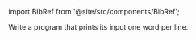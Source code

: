 import BibRef from '@site/src/components/BibRef';

Write a program that prints its input one word per line. <BibRef id='KR1988' pages='p. 21'></BibRef>